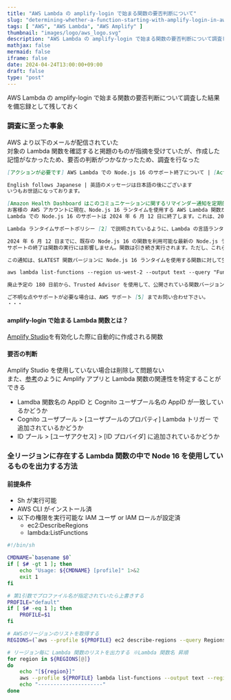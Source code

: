 ```yaml
---
title: "AWS Lambda の amplify-login で始まる関数の要否判断について"
slug: "determining-whether-a-function-starting-with-amplify-login-in-aws-lambda-is-required-or-not"
tags: [ "AWS", "AWS Lambda", "AWS Amplify" ]
thumbnail: "images/logo/aws_logo.svg"
description: "AWS Lambda の amplify-login で始まる関数の要否判断について調査した結果を備忘録として残しておく"
mathjax: false
mermaid: false
iframe: false
date: 2024-04-24T13:00:00+09:00
draft: false
type: "post"
---
```


AWS Lambda の amplify-login で始まる関数の要否判断について調査した結果を備忘録として残しておく

### 調査に至った事象

AWS より以下のメールが配信されていた  
対象の Lambda 関数を確認すると掲題のものが指摘を受けていたが、作成した記憶がなかったため、要否の判断がつかなかったため、調査を行なった

```md
[アクションが必要です] AWS Lambda での Node.js 16 のサポート終了について | [Action Required] AWS Lambda end of support for Node.js 16

English follows Japanese | 英語のメッセージは日本語の後にございます
いつもお世話になっております。

[Amazon Health Dashboard はこのコミュニケーションに関するリマインダー通知を定期的にトリガーする場合があります]
お客様の AWS アカウントに現在、Node.js 16 ランタイムを使用する AWS Lambda 関数が 1 つ以上あることが判明したため、ご連絡いたしております。
Lambda での Node.js 16 のサポートは 2024 年 6 月 12 日に終了します。これは、2023 年 9 月 11 日に Node.js 16 がサポート終了 (EOL) したことに続くものです [1]。

Lambda ランタイムサポートポリシー [2] で説明されているように、Lambda の言語ランタイムのサポートはいくつかの段階で終了します。2024 年 6 月 12 日以降、Lambda は Lambda 関数で使用される Node.js 16 ランタイムにセキュリティパッチやその他の更新を適用しなくなり、Node.js 16 を使用する関数はテクニカルサポートの対象ではなくなります。また、Node.js 16 は AWS コンソールで使用できなくなりますが、AWS CloudFormation、AWS CLI、AWS SAM、またはその他のツールを使用して、Node.js 16 を使用する関数を作成および更新することはできます。2025 年 2 月 28 日以降、Node.js 16 ランタイムを使用する新しい Lambda 関数を作成することはできなくなります。2025 年 3 月 31 日以降、Node.js 16 ランタイムを使用する既存の関数を更新することはできなくなります。

2024 年 6 月 12 日までに、既存の Node.js 16 の関数を利用可能な最新の Node.js ランタイムにアップグレードすることをお勧めします。Node.js 16 の関数のリストは、AWS ヘルスダッシュボードの [影響を受けるリソース](Affected resources) タブにあります。
サポートの終了は関数の実行には影響しません。関数は引き続き実行されます。ただし、これらはサポートされていないランタイムで実行されるため、AWS Lambda チームによるメンテナンスやパッチの適用は行われません。

この通知は、$LATEST 関数バージョンに Node.js 16 ランタイムを使用する関数に対して生成されました。次のコマンドは、AWS CLI [3] を使用して、Node.js 16 を使用して特定のリージョンのすべての関数 (公開されている関数バージョンを含む) を一覧表示する方法を示しています。アカウントでこのような関数をすべて見つけるには、各リージョンで次のコマンドを繰り返します。

aws lambda list-functions --region us-west-2 --output text --query "Functions[?Runtime=='nodejs16.x'].FunctionArn"

廃止予定の 180 日前から、Trusted Advisor を使用して、公開されている関数バージョン [4] を含め、Node.js 16 ランタイムを使用するすべての関数を識別することもできます。

ご不明な点やサポートが必要な場合は、AWS サポート [5] までお問い合わせ下さい。
・・・
```

#### amplify-login で始まる Lambda 関数とは？

[Amplify Studio](https://docs.amplify.aws/javascript/tools/console/adminui/access-management/#cognito-lambda-triggers)を有効化した際に自動的に作成される関数

#### 要否の判断

Amplify Studio を使用していない場合は削除して問題ない  
また、[参考](https://dev.classmethod.jp/articles/tsnote-lambda-please-tell-me-about-whether-lambda-functions-starting-with-amplify-login-can-be-deleted/#toc-3)のように Amplify アプリと Lambda 関数の関連性を特定することができる

* Lamdba 関数名の AppID と Cognito ユーザプール名の AppID が一致しているかどうか
* Cognito ユーザプール > [ユーザプールのプロパティ] Lambda トリガー で追加されているかどうか
* ID プール > [ユーザアクセス] > [ID プロバイダ] に追加されているかどうか

### 全リージョンに存在する Lambda 関数の中で Node 16 を使用しているものを出力する方法

#### 前提条件

* Sh が実行可能
* AWS CLI がインストール済
* 以下の権限を実行可能な IAM ユーザ or IAM ロールが設定済
  * ec2:DescribeRegions
  * lambda:ListFunctions

```sh:nodejs_16_lambda_functions_list.sh
#!/bin/sh

CMDNAME=`basename $0`
if [ $# -gt 1 ]; then
    echo "Usage: ${CMDNAME} [profile]" 1>&2
    exit 1
fi

# 第1引数でプロファイル名が指定されていたら上書きする
PROFILE="default"
if [ $# -eq 1 ]; then
    PROFILE=$1
fi

# AWSのリージョンのリストを取得する
REGIONS=(`aws --profile ${PROFILE} ec2 describe-regions --query Regions[*].RegionName --output text`)

# リージョン毎に Lambda 関数のリストを出力する ※Lambda 関数名 昇順
for region in ${REGIONS[@]}
do
    echo "[${region}]"
    aws --profile ${PROFILE} lambda list-functions --output text --region ${region}  --query "Functions[?Runtime=='nodejs16.x'].[FunctionName, LastModified, Description]" | sort -k 1 | column -t -s "`printf '\t'`"
    echo "---------------------"
done
```
